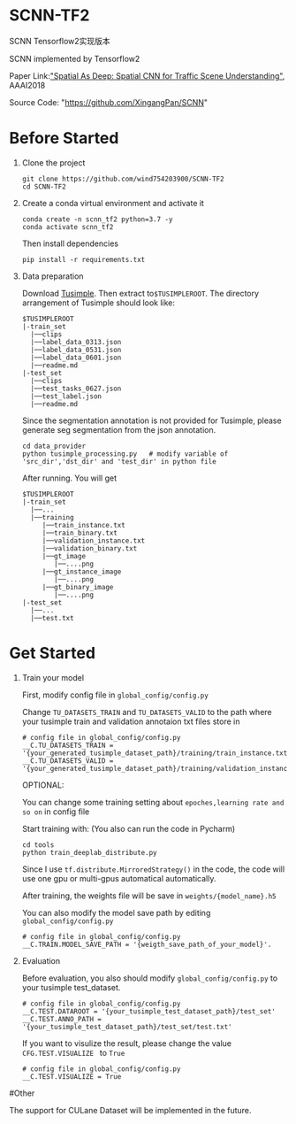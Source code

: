 # SCNN-TF2
SCNN Tensorflow2实现版本

SCNN implemented by Tensorflow2

Paper Link:["Spatial As Deep: Spatial CNN for Traffic Scene Understanding"](https://arxiv.org/abs/1712.06080), AAAI2018

Source Code:
"https://github.com/XingangPan/SCNN"

# Before Started

1. Clone the project

    ```
    git clone https://github.com/wind754203900/SCNN-TF2
    cd SCNN-TF2
    ```
2. Create a conda virtual environment and activate it

    ```
    conda create -n scnn_tf2 python=3.7 -y
    conda activate scnn_tf2
    ```
    
    Then install dependencies
    ```
    pip install -r requirements.txt
    ```
    

3. Data preparation

    Download [Tusimple](https://github.com/TuSimple/tusimple-benchmark/issues/3). Then extract to`$TUSIMPLEROOT`. The directory arrangement of Tusimple should look         like:
    ```
    $TUSIMPLEROOT
    |-train_set
      |──clips
      |──label_data_0313.json
      |──label_data_0531.json
      |──label_data_0601.json
      |──readme.md
    |-test_set
      |──clips
      |──test_tasks_0627.json
      |──test_label.json
      |──readme.md
    ```
    Since the segmentation annotation is not provided for Tusimple, please generate seg segmentation from the json annotation. 
    ```
    cd data_provider
    python tusimple_processing.py   # modify variable of 'src_dir','dst_dir' and 'test_dir' in python file
    ```
    After running. You will get
    ```
    $TUSIMPLEROOT
    |-train_set
      |──...
      |──training
         |──train_instance.txt
         |──train_binary.txt
         |──validation_instance.txt
         |──validation_binary.txt
         |──gt_image
            |──....png
         |──gt_instance_image
            |──....png
         |──gt_binary_image
            |──....png
    |-test_set
      |──...
      |──test.txt
    ```
    
# Get Started
1. Train your model
    
    First, modify config file in `global_config/config.py`
    
    Change `TU_DATASETS_TRAIN` and `TU_DATASETS_VALID` to the path where your tusimple train and validation annotaion txt files store in
    ```
    # config file in global_config/config.py
    __C.TU_DATASETS_TRAIN = '{your_generated_tusimple_dataset_path}/training/train_instance.txt'
    __C.TU_DATASETS_VALID = '{your_generated_tusimple_dataset_path}/training/validation_instance.txt'
    ```
    
    OPTIONAL:
    
    You can change some training setting about `epoches,learning rate and so on` in config file
    
    Start training with: (You also can run the code in Pycharm)
    ```
    cd tools
    python train_deeplab_distribute.py
    ```
    Since I use `tf.distribute.MirroredStrategy()` in the code, the code will use one gpu or multi-gpus automatical automatically.
    
    After training, the weights file will be save in `weights/{model_name}.h5`
    
    You can also modify the model save path by editing `global_config/config.py`
    ```
    # config file in global_config/config.py
    __C.TRAIN.MODEL_SAVE_PATH = '{weigth_save_path_of_your_model}'.
    ```
    
2. Evaluation
    
    Before evaluation, you also should modify `global_config/config.py` to your tusimple test_dataset.
    
    ```
    # config file in global_config/config.py
    __C.TEST.DATAROOT = '{your_tusimple_test_dataset_path}/test_set'
    __C.TEST.ANNO_PATH = '{your_tusimple_test_dataset_path}/test_set/test.txt'
    ```
    
    If you want to visulize the result, please change the value `CFG.TEST.VISUALIZE ` to `True`
    ```
    # config file in global_config/config.py
    __C.TEST.VISUALIZE = True
    ```
#Other

The support for CULane Dataset will be implemented in the future.

